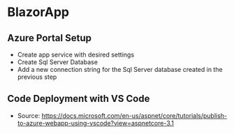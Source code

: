 # BlazorApp

## Azure Portal Setup

* Create app service with desired settings
* Create Sql Server Database
* Add a new connection string for the Sql Server database created in the previous step

## Code Deployment with VS Code

* Source: https://docs.microsoft.com/en-us/aspnet/core/tutorials/publish-to-azure-webapp-using-vscode?view=aspnetcore-3.1
